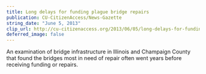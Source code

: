 ```yaml
---
title: Long delays for funding plague bridge repairs
publication: CU-CitizenAccess/News-Gazette
string_date: "June 5, 2013"
clip_url: http://cu-citizenaccess.org/2013/06/05/long-delays-for-funding-plague-bridge-repairs/
deferred_image: false
---
```

An examination of bridge infrastructure in Illinois and Champaign County that found the bridges most in need of repair often went years before receiving funding or repairs.